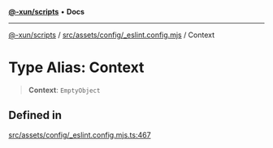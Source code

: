 [**@-xun/scripts**](../../../../../README.md) • **Docs**

***

[@-xun/scripts](../../../../../README.md) / [src/assets/config/\_eslint.config.mjs](../README.md) / Context

# Type Alias: Context

> **Context**: `EmptyObject`

## Defined in

[src/assets/config/\_eslint.config.mjs.ts:467](https://github.com/Xunnamius/xscripts/blob/154567d6fca3f6cf244137e710b029af872e1d9e/src/assets/config/_eslint.config.mjs.ts#L467)
